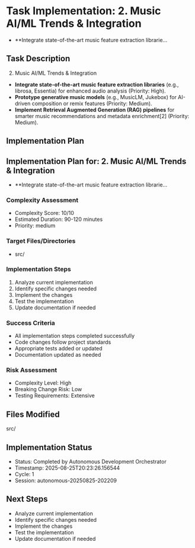 
# Task Implementation: 2. Music AI/ML Trends & Integration
- **Integrate state-of-the-art music feature extraction librarie...

## Task Description
2. Music AI/ML Trends & Integration
- **Integrate state-of-the-art music feature extraction libraries** (e.g., librosa, Essentia) for enhanced audio analysis (Priority: High).
- **Prototype generative music models** (e.g., MusicLM, Jukebox) for AI-driven composition or remix features (Priority: Medium).
- **Implement Retrieval Augmented Generation (RAG) pipelines** for smarter music recommendations and metadata enrichment[2] (Priority: Medium).

## Implementation Plan
## Implementation Plan for: 2. Music AI/ML Trends & Integration
- **Integrate state-of-the-art music feature extraction librarie...

### Complexity Assessment
- Complexity Score: 10/10
- Estimated Duration: 90-120 minutes
- Priority: medium

### Target Files/Directories
- src/

### Implementation Steps
1. Analyze current implementation
2. Identify specific changes needed
3. Implement the changes
4. Test the implementation
5. Update documentation if needed

### Success Criteria
- All implementation steps completed successfully
- Code changes follow project standards
- Appropriate tests added or updated
- Documentation updated as needed

### Risk Assessment
- Complexity Level: High
- Breaking Change Risk: Low
- Testing Requirements: Extensive

## Files Modified
src/

## Implementation Status
- Status: Completed by Autonomous Development Orchestrator
- Timestamp: 2025-08-25T20:23:26.156544
- Cycle: 1
- Session: autonomous-20250825-202209

## Next Steps
- Analyze current implementation
- Identify specific changes needed
- Implement the changes
- Test the implementation
- Update documentation if needed
